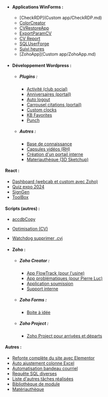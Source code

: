 - #### **Applications WinForms** :
  - [CheckRDP](Custom app/CheckRDP.md)
  - [ColorCreator](ColorCreator.md)
  - [CVRestoreApp](CVRestoreApp.md)
  - [ExportParamCV](ExportParamCV.md)
  - [CV Report](CV%20Report.md)
  - [SQLUserForge](SQLUserForge.md)
  - [Suivi heures](Suivi%20heures.md)
  - [ZohoApp](Custom app/ZohoApp.md)

- #### **Développement Wordpress** :
  - ##### **Plugins** :
    - [Activité (club social)](Activité%20(club%20social).md)
    - [Anniversaires (portail)](Anniversaires%20(portail).md)
    - [Auto logout](Auto%20logout.md)
    - [Carrousel citations (portail)](Carrousel%20citations%20(portail).md)
    - [Custom clocks](Custom%20clocks.md)
    - [KB Favorites](KB%20Favorites.md)
    - [Punch](Punch.md)
  - ##### **Autres** :
    - [Base de connaissance](Base%20de%20connaissance.md)
    - [Capsules vidéos (RH)](Capsules%20vidéos%20(RH).md)
    - [Création d'un portail interne](Création%20d'un%20portail%20interne.md)
    - [Materiauthèque (3D Sketchup)](Materiauthèque%20(3D%20Sketchup).md)

#### React :
- [Dashboard (webcab et custom avec Zoho)](Dashboard%20(webcab%20et%20custom%20avec%20Zoho).md)
- [Quiz expo 2024](Quiz%20expo%202024.md)
- [SignGen](SignGen.md)
- [ToolBox](ToolBox.md)

#### Scripts (autres) :
- [accdbCopy](accdbCopy.md)
- [Optimisation (CV)](Optimisation%20(CV).md)
- [Watchdog supprimer .cvj](Watchdog%20supprimer%20.cvj.md)

- #### **Zoho** :
  - ##### **Zoho Creator** :
    - [App FlowTrack (pour l'usine)](App%20FlowTrack%20(pour%20l'usine).md)
    - [App problématiques (pour Pierre Luc)](App%20problématiques%20(pour%20Pierre%20Luc).md)
    - [Application soumission](Application%20soumission.md)
    - [Support interne](Support%20interne.md)
  - ##### **Zoho Forms** :
    - [Boite à idée](Boite%20à%20idée.md)
  - ##### **Zoho Project** :
    - [Zoho Project pour arrivées et départs](Zoho%20Project%20pour%20arrivées%20et%20départs.md)

#### Autres :
- [Refonte complète du site avec Elementor](Refonte%20complète%20du%20site%20avec%20Elementor.md)
- [Auto ajustement colonne Excel](Auto%20ajustement%20colonne%20Excel.md)
- [Automatisation bandeau courriel](Automatisation%20bandeau%20courriel.md)
- [Requête SQL diverses](Requête%20SQL%20diverses.md)
- [Liste d'autres tâches réalisées](Liste%20d'autres%20tâches%20réalisées.md)
- [Bibliothèque de module](Bibliothèque%20de%20module.md)
- [Matériauthèque](Matériauthèque.md)
